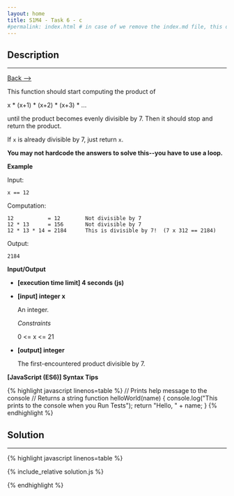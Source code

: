 ```yaml
---
layout: home
title: S1M4 - Task 6 - c
#permalink: index.html # in case of we remove the index.md file, this doc will be the index page
---
```


<div class="row">
<div class="columnStmt" markdown="1">

##  Description
------

[Back --> ](../README.md)

This function should start computing the product of

x * (x+1) * (x+2) * (x+3) * ...

until the product becomes evenly divisible by 7. Then it should stop and return the product.

If `x` is already divisible by 7, just return `x`.

**You may not hardcode the answers to solve this--you have to use a loop.**

**Example**

Input:
```
x == 12
```
Computation:
```
12           = 12        Not divisible by 7
12 * 13      = 156       Not divisible by 7
12 * 13 * 14 = 2184      This is divisible by 7!  (7 x 312 == 2184)
```
Output:
```
2184
```

**Input/Output**

* **[execution time limit] 4 seconds (js)**

* **[input] integer x**

    An integer.

    *Constraints*

    0 <= x <= 21

* **[output] integer**

    The first-encountered product divisible by 7.

**[JavaScript (ES6)] Syntax Tips**

{% highlight javascript linenos=table %}
// Prints help message to the console
// Returns a string
function helloWorld(name) {
    console.log("This prints to the console when you Run Tests");
    return "Hello, " + name;
}
{% endhighlight %}

</div>
<div class="columnSol" markdown="1">

## Solution
------

{% highlight javascript linenos=table %}

{% include_relative solution.js %}

{% endhighlight %}

</div>
</div>